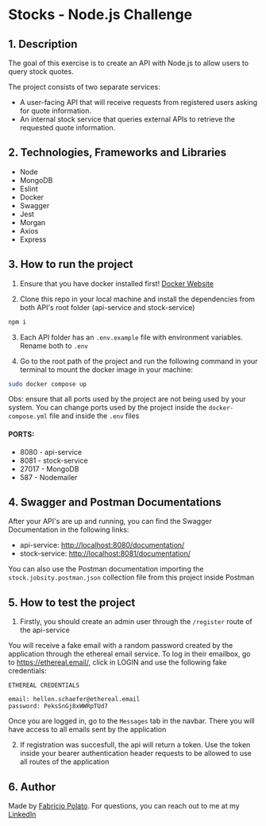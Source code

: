 # Stocks - Node.js Challenge

## 1. Description

The goal of this exercise is to create an API with Node.js to allow users to query stock quotes.

The project consists of two separate services:

- A user-facing API that will receive requests from registered users asking for quote information.
- An internal stock service that queries external APIs to retrieve the requested quote information.

## 2. Technologies, Frameworks and Libraries

- Node
- MongoDB
- Eslint
- Docker
- Swagger
- Jest
- Morgan
- Axios
- Express

## 3. How to run the project
1. Ensure that you have docker installed first!
[Docker Website](https://www.docker.com/)

2. Clone this repo in your local machine and install the dependencies from both API's root folder (api-service and stock-service)

```bash
npm i
```

3. Each API folder has an `.env.example` file with environment variables. Rename both to `.env`

4. Go to the root path of the project and run the following command in your terminal to mount the docker image in your machine:

```bash
sudo docker compose up
```

Obs: ensure that all ports used by the project are not being used by your system. You can change ports used by the project inside the `docker-compose.yml` file and inside the `.env` files

#### PORTS:
- 8080 - api-service
- 8081 - stock-service
- 27017 - MongoDB
- 587 - Nodemailer

## 4. Swagger and Postman Documentations

After your API's are up and running, you can find the Swagger Documentation in the following links:
- api-service: [http://localhost:8080/documentation/](http://localhost:8080/documentation/)
- stock-service: [http://localhost:8081/documentation/](http://localhost:8081/documentation/)


You can also use the Postman documentation importing the `stock.jobsity.postman.json` collection file from this project inside Postman

## 5. How to test the project
1. Firstly, you should create an admin user through the `/register` route of the api-service

You will receive a fake email with a random password created by the application through the ethereal email service. To log in their emailbox, go to https://ethereal.email/, click in LOGIN and use the following fake credentials:

```
ETHEREAL CREDENTIALS

email: hellen.schaefer@ethereal.email
password: PeksSnGj8xWWRpTUd7
```

Once you are logged in, go to the `Messages` tab in the navbar. There you will have access to all emails sent by the application

2. If registration was succesfull, the api will return a token. Use the token inside your bearer authentication header requests to be allowed to use all routes of the application

## 6. Author

Made by [Fabrício Polato](https://www.github.com/fabriciopolato). For questions, you can reach out to me at my [LinkedIn](https://www.linkedin.com/in/fabriciopolato/)